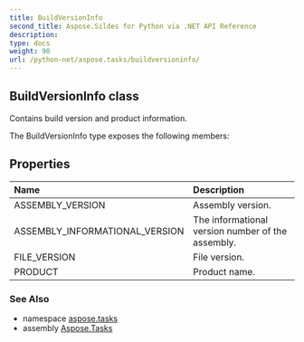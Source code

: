 ```yaml
---
title: BuildVersionInfo
second_title: Aspose.Sildes for Python via .NET API Reference
description: 
type: docs
weight: 90
url: /python-net/aspose.tasks/buildversioninfo/
---
```


## BuildVersionInfo class

Contains build version and product information.

The BuildVersionInfo type exposes the following members:
## Properties
| Name | Description |
| :- | :- |
|ASSEMBLY_VERSION|Assembly version.|
|ASSEMBLY_INFORMATIONAL_VERSION|The informational version number of the assembly.|
|FILE_VERSION|File version.|
|PRODUCT|Product name.|

### See Also

* namespace [aspose.tasks](/tasks/python-net/aspose.tasks/)
* assembly [Aspose.Tasks](/tasks/python-net/)

